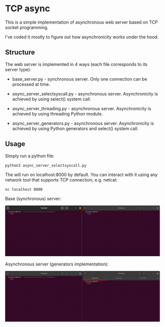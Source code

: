 # TCP async
This is a simple implementation of asynchronous web server based on TCP socket programming.

I've coded it mostly to figure out how asynchronicity works under the hood.
## Structure
The web server is implemented in 4 ways (each file corresponds to its server type):

- base_server.py - synchronous server. Only one connection can be processed at time.
- async_server_selectsyscall.py - asynchronous server. Asynchronicity 
is achieved by using select() system call.
  
- async_server_threading.py - asynchronous server. Asynchronicity
is achieved by using threading Python module.
  
- async_server_generators.py - asynchronous server. Asynchronicity
is achieved by using Python generators and select() system call.
  
## Usage
Simply run a python file:
```code
python3 async_server_selectsyscall.py
```
The will run on localhost:8000 by default. You can interact with it using
any network tool that supports TCP connection, e.g. netcat:
```code
nc localhost 8000
```
Base (synchronous) server:

![base](https://github.com/desobolevsky/TCP_async/blob/master/demo/base.gif)

Asynchronous server (generators implementation):

![async](https://github.com/desobolevsky/TCP_async/blob/master/demo/async.gif)